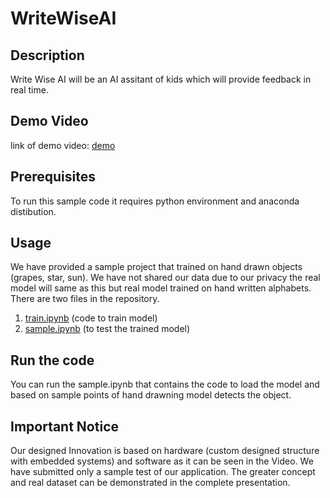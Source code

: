 # WriteWiseAI
## Description
Write Wise AI will be an AI assitant of kids which will provide feedback in real time.
## Demo Video
link of demo video: [demo](https://drive.google.com/file/d/108MlqKiVGaRNrKKTQc3KFVOlDI8ceSXN/view?usp=sharing)

## Prerequisites
To run this sample code it requires python environment and anaconda distibution.
## Usage
We have provided a sample project that trained on hand drawn objects (grapes, star, sun). We have not shared our data due to our privacy the real model will same as this but real model trained on hand written alphabets. 
There are two files in the repository.
1. [train.ipynb](https://github.com/SyedHassan-Ali/WriteWiseAI/blob/main/train.ipynb) (code to train model)
2. [sample.ipynb](https://github.com/SyedHassan-Ali/WriteWiseAI/blob/main/sample.ipynb) (to test the trained model)
## Run the code
You can run the sample.ipynb that contains the code to load the model and based on sample points of hand drawning model detects the object. 

## Important Notice

Our designed Innovation is based on hardware (custom designed structure with embedded systems) and software as it can be seen in the Video. 
We have submitted only a sample test of our application. The greater concept and real dataset can be demonstrated in the complete presentation.
